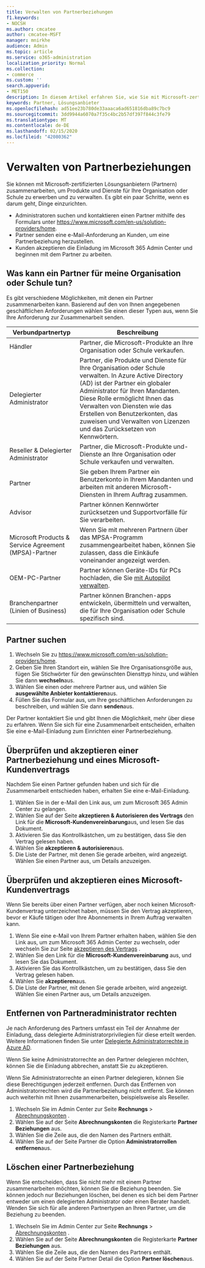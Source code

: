 ```yaml
---
title: Verwalten von Partnerbeziehungen
f1.keywords:
- NOCSH
ms.author: cmcatee
author: cmcatee-MSFT
manager: mnirkhe
audience: Admin
ms.topic: article
ms.service: o365-administration
localization_priority: Normal
ms.collection:
- commerce
ms.custom: ''
search.appverid:
- MET150
description: In diesem Artikel erfahren Sie, wie Sie mit Microsoft-zertifizierten Lösungsanbietern (Partnern) zusammenarbeiten, um Produkte und Dienste für Ihre Organisation oder Schule zu erwerben und zu verwalten.
keywords: Partner, Lösungsanbieter
ms.openlocfilehash: ad51ee23b780de33aaaca6ad651816dba89c7bc9
ms.sourcegitcommit: 3dd9944a6070a7f35c4bc2b57df397f844c3fe79
ms.translationtype: MT
ms.contentlocale: de-DE
ms.lasthandoff: 02/15/2020
ms.locfileid: "42080362"
---
```

# <a name="manage-partner-relationships"></a>Verwalten von Partnerbeziehungen

Sie können mit Microsoft-zertifizierten Lösungsanbietern (Partnern) zusammenarbeiten, um Produkte und Dienste für Ihre Organisation oder Schule zu erwerben und zu verwalten. Es gibt ein paar Schritte, wenn es darum geht, Dinge einzurichten.

- Administratoren suchen und kontaktieren einen Partner mithilfe des Formulars unter <a href="https://www.microsoft.com/en-us/solution-providers/home" target="_blank">https://www.microsoft.com/en-us/solution-providers/home</a>.
- Partner senden eine e-Mail-Anforderung an Kunden, um eine Partnerbeziehung herzustellen.
- Kunden akzeptieren die Einladung im Microsoft 365 Admin Center und beginnen mit dem Partner zu arbeiten.

## <a name="what-can-a-partner-do-for-my-organization-or-school"></a>Was kann ein Partner für meine Organisation oder Schule tun?

Es gibt verschiedene Möglichkeiten, mit denen ein Partner zusammenarbeiten kann. Basierend auf den von Ihnen angegebenen geschäftlichen Anforderungen wählen Sie einen dieser Typen aus, wenn Sie Ihre Anforderung zur Zusammenarbeit senden.

| Verbundpartnertyp | Beschreibung |
| ------ | ------------------- |
| Händler | Partner, die Microsoft-Produkte an Ihre Organisation oder Schule verkaufen. |
| Delegierter Administrator | Partner, die Produkte und Dienste für Ihre Organisation oder Schule verwalten. In Azure Active Directory (AD) ist der Partner ein globaler Administrator für Ihren Mandanten. Diese Rolle ermöglicht Ihnen das Verwalten von Diensten wie das Erstellen von Benutzerkonten, das zuweisen und Verwalten von Lizenzen und das Zurücksetzen von Kennwörtern. |
| Reseller & Delegierter Administrator | Partner, die Microsoft-Produkte und-Dienste an Ihre Organisation oder Schule verkaufen und verwalten. |
| Partner | Sie geben Ihrem Partner ein Benutzerkonto in Ihrem Mandanten und arbeiten mit anderen Microsoft-Diensten in Ihrem Auftrag zusammen. |
| Advisor | Partner können Kennwörter zurücksetzen und Supportvorfälle für Sie verarbeiten. |
| Microsoft Products & Service Agreement (MPSA)-Partner | Wenn Sie mit mehreren Partnern über das MPSA-Programm zusammengearbeitet haben, können Sie zulassen, dass die Einkäufe voneinander angezeigt werden. |
| OEM-PC-Partner | Partner können Geräte-IDs für PCs hochladen, die Sie [mit Autopilot verwalten](https://docs.microsoft.com/microsoft-store/add-profile-to-devices). |
| Branchenpartner (Linien of Business) | Partner können Branchen-apps entwickeln, übermitteln und verwalten, die für Ihre Organisation oder Schule spezifisch sind. |

## <a name="find-a-partner"></a>Partner suchen

1. Wechseln Sie zu <a href="https://www.microsoft.com/en-us/solution-providers/home" target="_blank">https://www.microsoft.com/en-us/solution-providers/home</a>.
2. Geben Sie Ihren Standort ein, wählen Sie Ihre Organisationsgröße aus, fügen Sie Stichwörter für den gewünschten Diensttyp hinzu, und wählen Sie dann **wechseln**aus.
3. Wählen Sie einen oder mehrere Partner aus, und wählen Sie **ausgewählte Anbieter kontaktieren**aus.
4. Füllen Sie das Formular aus, um Ihre geschäftlichen Anforderungen zu beschreiben, und wählen Sie dann **senden**aus.

Der Partner kontaktiert Sie und gibt Ihnen die Möglichkeit, mehr über diese zu erfahren. Wenn Sie sich für eine Zusammenarbeit entscheiden, erhalten Sie eine e-Mail-Einladung zum Einrichten einer Partnerbeziehung.

## <a name="review-and-accept-a-partner-relationship-and-microsoft-customer-agreement"></a>Überprüfen und akzeptieren einer Partnerbeziehung und eines Microsoft-Kundenvertrags

Nachdem Sie einen Partner gefunden haben und sich für die Zusammenarbeit entschieden haben, erhalten Sie eine e-Mail-Einladung.

1. Wählen Sie in der e-Mail den Link aus, um zum Microsoft 365 Admin Center zu gelangen.
2. Wählen Sie auf der Seite **akzeptieren & Autorisieren des Vertrags** den Link für die **Microsoft-Kundenvereinbarung**aus, und lesen Sie das Dokument.
3. Aktivieren Sie das Kontrollkästchen, um zu bestätigen, dass Sie den Vertrag gelesen haben.
4. Wählen Sie **akzeptieren & autorisieren**aus.
5. Die Liste der Partner, mit denen Sie gerade arbeiten, wird angezeigt. Wählen Sie einen Partner aus, um Details anzuzeigen.

## <a name="review-and-accept-a-microsoft-customer-agreement"></a>Überprüfen und akzeptieren eines Microsoft-Kundenvertrags

Wenn Sie bereits über einen Partner verfügen, aber noch keinen Microsoft-Kundenvertrag unterzeichnet haben, müssen Sie den Vertrag akzeptieren, bevor er Käufe tätigen oder Ihre Abonnements in Ihrem Auftrag verwalten kann.

1. Wenn Sie eine e-Mail von Ihrem Partner erhalten haben, wählen Sie den Link aus, um zum Microsoft 365 Admin Center zu wechseln, oder wechseln Sie zur Seite <a href="https://go.microsoft.com/fwlink/?linkid=2116573" target="_blank">akzeptieren des Vertrags</a> .
2. Wählen Sie den Link für die **Microsoft-Kundenvereinbarung** aus, und lesen Sie das Dokument.
3. Aktivieren Sie das Kontrollkästchen, um zu bestätigen, dass Sie den Vertrag gelesen haben.
4. Wählen Sie **akzeptieren**aus.
5. Die Liste der Partner, mit denen Sie gerade arbeiten, wird angezeigt. Wählen Sie einen Partner aus, um Details anzuzeigen.

## <a name="remove-partner-admin-privileges"></a>Entfernen von Partneradministrator rechten

Je nach Anforderung des Partners umfasst ein Teil der Annahme der Einladung, dass delegierte Administratorprivilegien für diese erteilt werden. Weitere Informationen finden Sie unter [Delegierte Administratorrechte in Azure AD](https://docs.microsoft.com/partner-center/customers_revoke_admin_privileges#delegated-admin-privileges-in-azure-ad).

Wenn Sie keine Administratorrechte an den Partner delegieren möchten, können Sie die Einladung abbrechen, anstatt Sie zu akzeptieren.

Wenn Sie Administratorrechte an einen Partner delegieren, können Sie diese Berechtigungen jederzeit entfernen. Durch das Entfernen von Administratorrechten wird die Partnerbeziehung nicht entfernt. Sie können auch weiterhin mit Ihnen zusammenarbeiten, beispielsweise als Reseller.

1. Wechseln Sie im Admin Center zur Seite **Rechnungs** > <a href="https://go.microsoft.com/fwlink/p/?linkid=2103629" target="_blank">Abrechnungskonten</a> .
2. Wählen Sie auf der Seite **Abrechnungskonten** die Registerkarte **Partner Beziehungen** aus.
3. Wählen Sie die Zeile aus, die den Namen des Partners enthält.
4. Wählen Sie auf der Seite Partner die Option **Administratorrollen entfernen**aus.

## <a name="delete-a-partner-relationship"></a>Löschen einer Partnerbeziehung

Wenn Sie entscheiden, dass Sie nicht mehr mit einem Partner zusammenarbeiten möchten, können Sie die Beziehung beenden. Sie können jedoch nur Beziehungen löschen, bei denen es sich bei dem Partner entweder um einen delegierten Administrator oder einen Berater handelt. Wenden Sie sich für alle anderen Partnertypen an Ihren Partner, um die Beziehung zu beenden.

1. Wechseln Sie im Admin Center zur Seite **Rechnungs** > <a href="https://go.microsoft.com/fwlink/p/?linkid=2103629" target="_blank">Abrechnungskonten</a> .
2. Wählen Sie auf der Seite **Abrechnungskonten** die Registerkarte **Partner Beziehungen** aus.
3. Wählen Sie die Zeile aus, die den Namen des Partners enthält.
4. Wählen Sie auf der Seite Partner Detail die Option **Partner löschen**aus.
